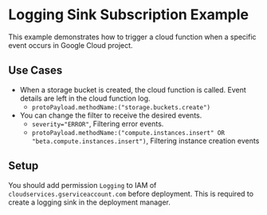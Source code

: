 <!--
title: 'GCF Logging Sink Subscription'
description: This example demonstrates how to trigger a cloud function when a specific event occurs in Google Cloud project.
layout: Doc
framework: v1
platform: 'Google Cloud'
language: nodeJS
priority: 10
authorLink: 'https://github.com/gnokoheat'
authorName: 'GNOKOHEAT'
authorAvatar: 'https://avatars0.githubusercontent.com/u/38800095?v=4&s=140'
-->

# Logging Sink Subscription Example

This example demonstrates how to trigger a cloud function when a specific event occurs in Google Cloud project.

## Use Cases

- When a storage bucket is created, the cloud function is called. Event details are left in the cloud function log.
  - `protoPayload.methodName:("storage.buckets.create")`
- You can change the filter to receive the desired events.
  - `severity="ERROR"`, Filtering error events.
  - `protoPayload.methodName:("compute.instances.insert" OR "beta.compute.instances.insert")`, Filtering instance creation events

## Setup

You should add permission `Logging` to IAM of `cloudservices.gserviceaccount.com` before deployment. This is required to create a logging sink in the deployment manager.
